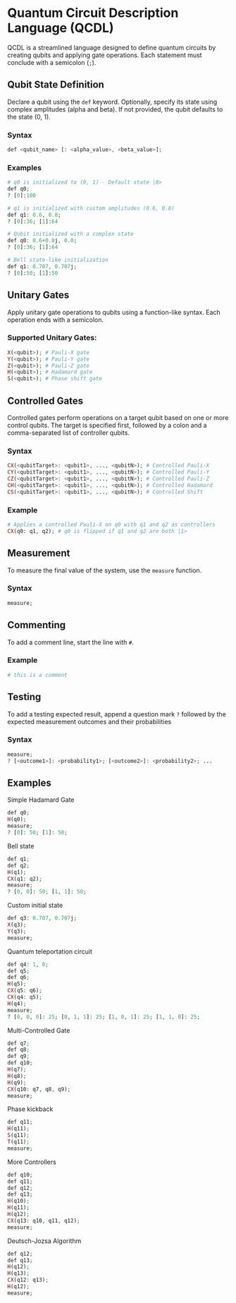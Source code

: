 # Quantum Circuit Description Language (QCDL)

QCDL is a streamlined language designed to define quantum circuits by creating qubits and applying gate operations. Each statement must conclude with a semicolon (`;`).

## Qubit State Definition

Declare a qubit using the `def` keyword. Optionally, specify its state using complex amplitudes (alpha and beta). If not provided, the qubit defaults to the state (0, 1).

### Syntax

```php
def <qubit_name> [: <alpha_value>, <beta_value>];
```


### Examples

```php
# q0 is initialized to (0, 1) - Default state |0>
def q0;
? [0]:100

# q1 is initialized with custom amplitudes (0.6, 0.8)
def q1: 0.6, 0.8;
? [0]:36; [1]:64

# Qubit initialized with a complex state
def q0: 0.6+0.8j, 0.0;
? [0]:36; [1]:64

# Bell state-like initialization
def q1: 0.707, 0.707j;
? [0]:50; [1]:50
```

## Unitary Gates

Apply unitary gate operations to qubits using a function-like syntax. Each operation ends with a semicolon.

### Supported Unitary Gates:

```php
X(<qubit>); # Pauli-X gate
Y(<qubit>); # Pauli-Y gate
Z(<qubit>); # Pauli-Z gate
H(<qubit>); # Hadamard gate
S(<qubit>); # Phase shift gate
```

## Controlled Gates

Controlled gates perform operations on a target qubit based on one or more control qubits. The target is specified first, followed by a colon and a comma-separated list of controller qubits.

### Syntax

```php
CX(<qubitTarget>: <qubit1>, ..., <qubitN>); # Controlled Pauli-X
CY(<qubitTarget>: <qubit1>, ..., <qubitN>); # Controlled Pauli-Y
CZ(<qubitTarget>: <qubit1>, ..., <qubitN>); # Controlled Pauli-Z
CH(<qubitTarget>: <qubit1>, ..., <qubitN>); # Controlled Hadamard
CS(<qubitTarget>: <qubit1>, ..., <qubitN>); # Controlled Shift
```

### Example

```php
# Applies a controlled Pauli-X on q0 with q1 and q2 as controllers
CX(q0: q1, q2); # q0 is flipped if q1 and q2 are both |1>
```

## Measurement

To measure the final value of the system, use the ```measure``` function.

### Syntax

```php
measure;
```

## Commenting

To add a comment line, start the line with ```#```.

### Example

```php
# this is a comment
```

## Testing

To add a testing expected result, append a question mark ```?``` followed by the expected measurement outcomes and their probabilities

### Syntax

```php
measure;
? [<outcome1>]: <probability1>; [<outcome2>]: <probability2>; ...
```

## Examples

Simple Hadamard Gate

```php
def q0;
H(q0);
measure;
? [0]: 50; [1]: 50;
```

Bell state

```php
def q1;
def q2;
H(q1);
CX(q1: q2);
measure;
? [0, 0]: 50; [1, 1]: 50;
```

Custom initial state

```php
def q3: 0.707, 0.707j;
X(q3);
Y(q3);
measure;
```

Quantum teleportation circuit

```php
def q4: 1, 0;
def q5;
def q6;
H(q5);
CX(q5: q6);
CX(q4: q5);
H(q4);
measure;
? [0, 0, 0]: 25; [0, 1, 1]: 25; [1, 0, 1]: 25; [1, 1, 0]: 25;
```
Multi-Controlled Gate

```php
def q7;
def q8;
def q9;
def q10;
H(q7);
H(q8);
H(q9);
CX(q10: q7, q8, q9);
measure;
```

Phase kickback

```php
def q11;
H(q11);
S(q11);
T(q11);
measure;
```

More Controllers

```php
def q10;
def q11;
def q12;
def q13;
H(q10);
H(q11);
H(q12);
CX(q13: q10, q11, q12);
measure;
```

Deutsch-Jozsa Algorithm

```php
def q12;
def q13;
H(q12);
H(q13);
CX(q12: q13);
H(q12);
measure;
```